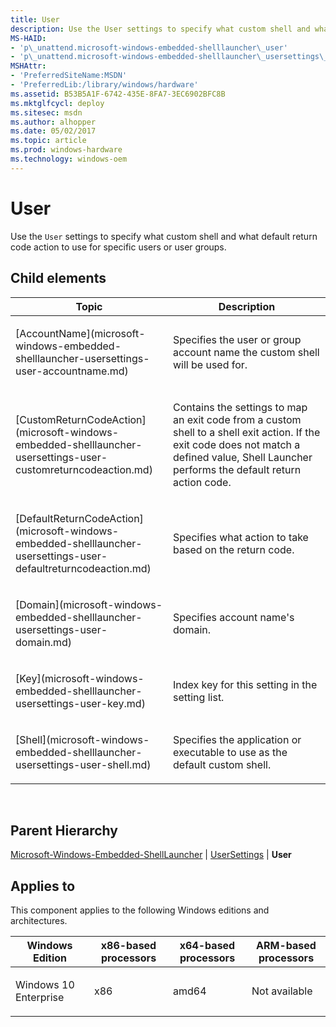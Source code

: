 ```yaml
---
title: User
description: Use the User settings to specify what custom shell and what default return code action to use for specific users or user groups.
MS-HAID:
- 'p\_unattend.microsoft-windows-embedded-shelllauncher\_user'
- 'p\_unattend.microsoft-windows-embedded-shelllauncher\_usersettings\_user'
MSHAttr:
- 'PreferredSiteName:MSDN'
- 'PreferredLib:/library/windows/hardware'
ms.assetid: B53B5A1F-6742-435E-8FA7-3EC6902BFC8B
ms.mktglfcycl: deploy
ms.sitesec: msdn
ms.author: alhopper
ms.date: 05/02/2017
ms.topic: article
ms.prod: windows-hardware
ms.technology: windows-oem
---
```


# User


Use the `User` settings to specify what custom shell and what default return code action to use for specific users or user groups.

## Child elements


<table>
<colgroup>
<col width="50%" />
<col width="50%" />
</colgroup>
<thead>
<tr class="header">
<th>Topic</th>
<th>Description</th>
</tr>
</thead>
<tbody>
<tr class="odd">
<td><p>[AccountName](microsoft-windows-embedded-shelllauncher-usersettings-user-accountname.md)</p></td>
<td><p>Specifies the user or group account name the custom shell will be used for.</p></td>
</tr>
<tr class="even">
<td><p>[CustomReturnCodeAction](microsoft-windows-embedded-shelllauncher-usersettings-user-customreturncodeaction.md)</p></td>
<td><p>Contains the settings to map an exit code from a custom shell to a shell exit action. If the exit code does not match a defined value, Shell Launcher performs the default return action code.</p></td>
</tr>
<tr class="odd">
<td><p>[DefaultReturnCodeAction](microsoft-windows-embedded-shelllauncher-usersettings-user-defaultreturncodeaction.md)</p></td>
<td><p>Specifies what action to take based on the return code.</p></td>
</tr>
<tr class="even">
<td><p>[Domain](microsoft-windows-embedded-shelllauncher-usersettings-user-domain.md)</p></td>
<td><p>Specifies account name's domain.</p></td>
</tr>
<tr class="odd">
<td><p>[Key](microsoft-windows-embedded-shelllauncher-usersettings-user-key.md)</p></td>
<td><p>Index key for this setting in the setting list.</p></td>
</tr>
<tr class="even">
<td><p>[Shell](microsoft-windows-embedded-shelllauncher-usersettings-user-shell.md)</p></td>
<td><p>Specifies the application or executable to use as the default custom shell.</p></td>
</tr>
</tbody>
</table>

 

## Parent Hierarchy


[Microsoft-Windows-Embedded-ShellLauncher](microsoft-windows-embedded-shelllauncher.md) | [UserSettings](microsoft-windows-embedded-shelllauncher-usersettings.md) | **User**

## Applies to


This component applies to the following Windows editions and architectures.

<table>
<colgroup>
<col width="25%" />
<col width="25%" />
<col width="25%" />
<col width="25%" />
</colgroup>
<thead>
<tr class="header">
<th>Windows Edition</th>
<th>x86-based processors</th>
<th>x64-based processors</th>
<th>ARM-based processors</th>
</tr>
</thead>
<tbody>
<tr class="odd">
<td><p>Windows 10 Enterprise</p></td>
<td><p>x86</p></td>
<td><p>amd64</p></td>
<td><p>Not available</p></td>
</tr>
</tbody>
</table>

 

 

 






